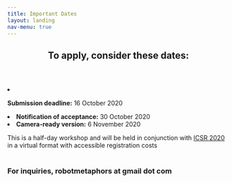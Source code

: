 ```yaml
---
title: Important Dates
layout: landing
nav-menu: true
---
```



<!-- Main -->
<div id="main">

<!-- One -->
<section id="one">
	<div class="inner">
		<header class="major">
			<h2>To apply, consider these dates:</h2>
		</header>
	<li><p><b>Submission deadline:</b> 16 October 2020<br></li>
	<li><b>Notification of acceptance:</b> 30 October 2020<br></li>
	<li><b>Camera-ready version:</b> 6 November 2020<br></li>
		<p>This is a half-day workshop and will be held in conjunction with <a href="https://sites.psu.edu/icsr2020/">ICSR 2020</a> in a virtual format with accessible registration costs<br>
		<br></p>
<div class="row">
	<div class="6u 12u$(small)">
		<h3>For inquiries, robotmetaphors at gmail dot com</h3>
	</div>
